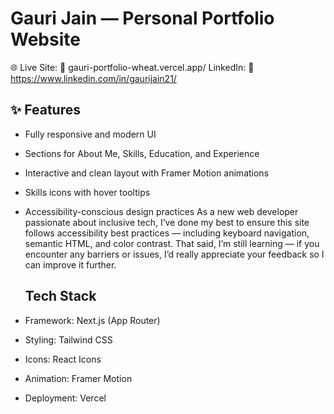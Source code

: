 # Gauri Jain — Personal Portfolio Website

🌐 Live Site: 🔗 gauri-portfolio-wheat.vercel.app/
LinkedIn: 🔗 https://www.linkedin.com/in/gaurijain21/

## ✨ Features

- Fully responsive and modern UI
- Sections for About Me, Skills, Education, and Experience
- Interactive and clean layout with Framer Motion animations
- Skills icons with hover tooltips
- Accessibility-conscious design practices
As a new web developer passionate about inclusive tech, I’ve done my best to ensure this site follows accessibility best practices — including keyboard navigation, semantic HTML, and color contrast.
That said, I’m still learning — if you encounter any barriers or issues, I’d really appreciate your feedback so I can improve it further.

  ## Tech Stack

- Framework: Next.js (App Router)
- Styling: Tailwind CSS
- Icons: React Icons
- Animation: Framer Motion
- Deployment: Vercel
